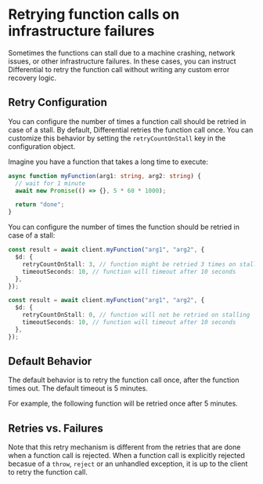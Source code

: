 # Retrying function calls on infrastructure failures

Sometimes the functions can stall due to a machine crashing, network issues, or other infrastructure failures. In these cases, you can instruct Differential to retry the function call without writing any custom error recovery logic.

## Retry Configuration

You can configure the number of times a function call should be retried in case of a stall. By default, Differential retries the function call once. You can customize this behavior by setting the `retryCountOnStall` key in the configuration object.

Imagine you have a function that takes a long time to execute:

```typescript
async function myFunction(arg1: string, arg2: string) {
  // wait for 1 minute
  await new Promise(() => {}, 5 * 60 * 1000);

  return "done";
}
```

You can configure the number of times the function should be retried in case of a stall:

```typescript
const result = await client.myFunction("arg1", "arg2", {
  $d: {
    retryCountOnStall: 3, // function might be retried 3 times on stalling
    timeoutSeconds: 10, // function will timeout after 10 seconds
  },
});

const result = await client.myFunction("arg1", "arg2", {
  $d: {
    retryCountOnStall: 0, // function will not be retried on stalling
    timeoutSeconds: 10, // function will timeout after 10 seconds
  },
});
```

## Default Behavior

The default behavior is to retry the function call once, after the function times out. The default timeout is 5 minutes.

For example, the following function will be retried once after 5 minutes.

## Retries vs. Failures

Note that this retry mechanism is different from the retries that are done when a function call is rejected. When a function call is explicitly rejected becasue of a `throw`, `reject` or an unhandled exception, it is up to the client to retry the function call.
